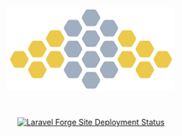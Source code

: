 <center>
    <a href="https://bee.limo" target="_blank">
        <img src="bee.png" width="300">
    </a>
</center>

<p><br></p>

<center>

[![Laravel Forge Site Deployment Status](https://img.shields.io/endpoint?url=https%3A%2F%2Fforge.laravel.com%2Fsite-badges%2F51b6a42d-bdb2-4a1a-899a-653be0f27668%3Fdate%3D1%26commit%3D1&style=plastic)](https://forge.laravel.com/servers/602025/sites/2298985)

</center
